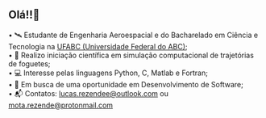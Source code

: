 ## Olá!!👋

•    🛰️ Estudante de Engenharia Aeroespacial e do Bacharelado em Ciência e Tecnologia na [UFABC (Universidade Federal do ABC)](https://www.ufabc.edu.br/);
<br>
•    🚀	Realizo iniciação científica em simulação computacional de trajetórias de foguetes;
<br>
•    💻 Interesse pelas linguagens Python, C, Matlab e Fortran;
<br>
•    💼	Em busca de uma oportunidade em Desenvolvimento de Software;
<br>
•    📬	Contatos: lucas.rezendee@outlook.com  ou  mota.rezende@protonmail.com 
<br>


